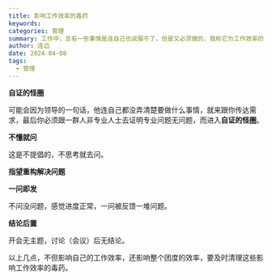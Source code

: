 ```yaml
---
title: 影响工作效率的毒药
keywords: 
categories: 管理
summary: 工作中，总有一些事情是连自己也说服不了，但是又必须做的，我称它为工作效率的毒药。
author: 连边
date: 2024-04-08
tags:
  - 管理
---
```


**自证的怪圈**

可能会因为领导的一句话，他连自己都没弄清楚要做什么事情，就来跟你传达需求，最后你必须跟一群人非专业人士去证明专业问题无问题，而进入**自证的怪圈**。



**不懂就问**

这是不提倡的，不思考就去问。



**指望重构解决问题**



**一问即发**

不问没问题，感觉进度正常，一问被反馈一堆问题。



**结论后置**

开会无主题，讨论（会议）后无结论。



以上几点，不但影响自己的工作效率，还影响整个团度的效率，要及时清理这些影响工作效率的毒药。



